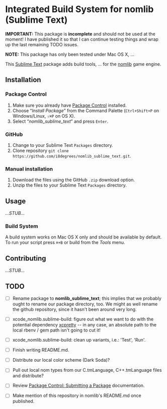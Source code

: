 # Integrated Build System for nomlib (Sublime Text)

**IMPORTANT:** This package is **incomplete** and should not be used at the moment! I have published it so that I can continue testing things and wrap up the last remaining TODO issues.

**NOTE:** This package has only been tested under Mac OS X, ...

This [Sublime Text](http://www.sublimetext.com/) package adds build tools, ... for the [nomlib](https://github.com/i8degrees/nomlib) game engine.

## Installation

### Package Control

1. Make sure you already have [Package Control](http://wbond.net/sublime_packages/package_control/) installed.
2. Choose “*Install Package*” from the Command Palette (```Ctrl+Shift+P``` on Windows/Linux, ```⇧⌘P``` on OS X).
3. Select “*nomlib_sublime_text*” and press ```Enter```.

### GitHub

1. Change to your Sublime Text ```Packages``` directory.
2. Clone repository ```git clone https://github.com/i8degrees/nomlib_sublime_text.git```.

### Manual installation

1. Download the files using the GitHub ```.zip``` download option.
2. Unzip the files to your Sublime Text ```Packages``` directory.

## Usage

*...STUB...*

### Build System

A build system works on Mac OS X only and should be available by default. To run your script press ```⌘+B``` or build from the *Tools* menu.

## Contributing

*...STUB...*

## TODO

- [ ] Rename package to **nomlib_sublime_text**; this implies that we probably ought to rename our package directory, too. We might as well rename the github repository, since it hasn't been around very long.

- [ ] xcode_nomlib.sublime-build: figure out what we want to do with the potential dependency [xcpretty](https://github.com/supermarin/xcpretty) -- in any case, an absolute path to the local rbenv / gem path isn't going to cut it!
- [ ] xcode_nomlib.sublime-build: clean up variants, i.e.: 'Test', 'Run'.

- [ ] Finish writing README.md.
- [ ] Distribute our local color scheme (Dark Soda)?
- [ ] Pull out local nom types from our C.tmLanguage, C++.tmLanguage files and 
distribute?

- [ ] Review [Package Control: Submitting a Package](https://packagecontrol.io/docs/submitting_a_package) documentation.
- [ ] Make mention of this repository in nomlib's README.md once published.
